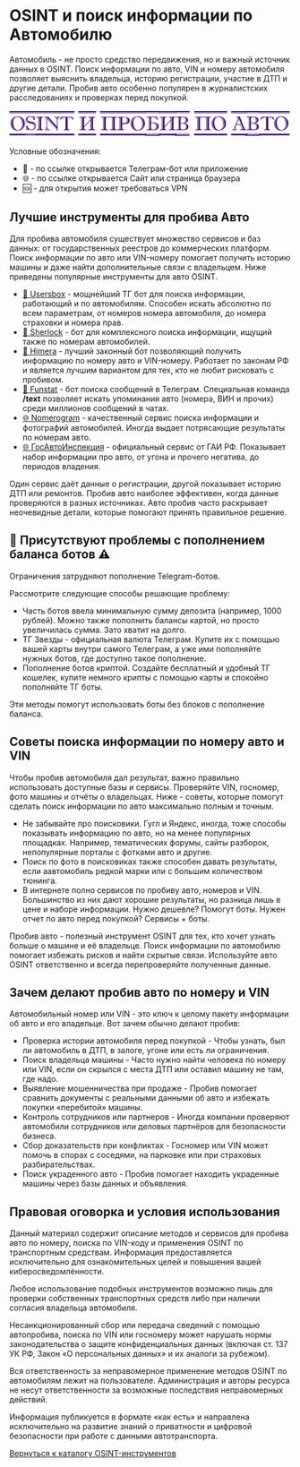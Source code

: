 # OSINT и поиск информации по Автомобилю
Автомобиль - не просто средство передвижения, но и важный источник данных в OSINT. Поиск информации по авто, VIN и номеру автомобиля позволяет выяснить владельца, историю регистрации, участие в ДТП и другие детали. Пробив авто особенно популярен в журналистских расследованиях и проверках перед покупкой.

![OSINT и пробив по Авто](OSINT%20и%20пробив%20по%20Авто.jpg)

Условные обозначения:
* 📲 - по ссылке открывается Телеграм-бот или приложение
* 🌐 - по ссылке открывается Сайт или страница браузера
* 🆘 - для открытия может требоваться VPN

## Лучшие инструменты для пробива Авто
Для пробива автомобиля существует множество сервисов и баз данных: от государственных реестров до коммерческих платформ. Поиск информации по авто или VIN-номеру помогает получить историю машины и даже найти дополнительные связи с владельцем. Ниже приведены популярные инструменты для авто OSINT.

* [📲 Usersbox](https://t.me/leak_ever_search_bot?start=NDA2ODQwMTU5) - мощнейший ТГ бот для поиска информации, работающий и по автомобилям. Способен искать абсолютно по всем параметрам, от номеров номера автомобиля, до номера страховки и номера прав.
* [📲 Sherlock](https://t.me/Sherlock097_bot?start=_ref_9pyalm_JJwlz5) - бот для комплексного поиска информации, ищущий также по номерам автомобилей.
* [📲 Himera](https://t.me/himerawofbot?start=406840159) - лучший законный бот позволяющий получить информацию по номеру авто и VIN-номеру. Работает по законам РФ и является лучшим вариантом для тех, кто не любит рисковать с пробивом.
* [📲 Funstat](https://t.me/TeleOsint_tbot?start=01015FE33F1800000000) - бот поиска сообщений в Телеграм. Специальная команда **/text** позволяет искать упоминания авто (номера, ВИН и прочих) среди миллионов сообщений в чатах.
* [🌐 Nomerogram](https://www.nomerogram.ru/) - качественный сервис поиска информации и фотографий автомобилей. Иногда выдает потрясающие результаты по номерам авто.
* [🌐 ГосАвтоИнспекция](https://xn--80aebkobnwfcnsfk1e0h.xn--p1ai/check/auto) - официальный сервис от ГАИ РФ. Показывает набор информации про авто, от угона и прочего негатива, до периодов владения.

Один сервис даёт данные о регистрации, другой показывает историю ДТП или ремонтов. Пробив авто наиболее эффективен, когда данные проверяются в разных источниках. Авто пробив часто раскрывает неочевидные детали, которые помогают принять правильное решение.

## 🚨 Присутствуют проблемы с пополнением баланса ботов ⚠️
Ограничения затрудняют пополнение Telegram-ботов.

Рассмотрите следующие способы решающие проблему:
* Часть ботов ввела минимальную сумму депозита (например, 1000 рублей). Можно также пополнить балансы картой, но просто увеличилась сумма. Зато хватит на долго.
* ТГ Звезды - официальная валюта Телеграм. Купите их с помощью вашей карты внутри самого Телеграм, а уже ими пополняйте нужных ботов, где доступно такое пополнение.
* Пополнение ботов криптой. Создайте бесплатный и удобный ТГ кошелек, купите немного крипты с помощью карты и спокойно пополняйте ТГ боты.

Эти методы помогут использовать боты без блоков с пополнение баланса.

## Советы поиска информации по номеру авто и VIN
Чтобы пробив автомобиля дал результат, важно правильно использовать доступные базы и сервисы. Проверяйте VIN, госномер, фото машины и отчёты о владельцах. Ниже - советы, которые помогут сделать поиск информации по авто максимально полным и точным.

* Не забывайте про поисковики. Гугл и Яндекс, иногда, тоже способы показывать информацию по авто, но на менее популярных площадках. Например, тематических форумы, сайты разборок, непопулярные порталы с фотками авто и другие.
* Поиск по фото в поисковиках также способен давать результаты, если аавтомобиль редкой марки или с большим количеством тюнинга.
* В интернете полно сервисов по пробиву авто, номеров и VIN. Большинство из них дают хорошие результаты, но разница лишь в цене и наборе информации. Нужно дешевле? Помогут боты. Нужен отчет по авто перед покупкой? Сервисы + боты.

Пробив авто - полезный инструмент OSINT для тех, кто хочет узнать больше о машине и её владельце. Поиск информации по автомобилю помогает избежать рисков и найти скрытые связи. Используйте авто OSINT ответственно и всегда перепроверяйте полученные данные.

## Зачем делают пробив авто по номеру и VIN
Автомобильный номер или VIN - это ключ к целому пакету информации об авто и его владельце. Вот зачем обычно делают пробив:
* Проверка истории автомобиля перед покупкой - Чтобы узнать, был ли автомобиль в ДТП, в залоге, угоне или есть ли ограничения.
* Поиск владельца машины - Часто нужно найти человека по номеру или VIN, если он скрылся с места ДТП или оставил машину не там, где надо.
* Выявление мошенничества при продаже - Пробив помогает сравнить документы с реальными данными об авто и избежать покупки «перебитой» машины.
* Контроль сотрудников или партнеров - Иногда компании проверяют автомобили сотрудников или деловых партнёров для безопасности бизнеса.
* Сбор доказательств при конфликтах - Госномер или VIN может помочь в спорах с соседями, на парковке или при страховых разбирательствах.
* Поиск украденного авто - Пробив помогает находить украденные машины через базы данных и объявления.

## Правовая оговорка и условия использования
Данный материал содержит описание методов и сервисов для пробива авто по номеру, поиска по VIN-коду и применения OSINT по транспортным средствам. Информация предоставляется исключительно для ознакомительных целей и повышения вашей киберосведомлённости.

Любое использование подобных инструментов возможно лишь для проверки собственных транспортных средств либо при наличии согласия владельца автомобиля.

Несанкционированный сбор или передача сведений с помощью автопробива, поиска по VIN или госномеру может нарушать нормы законодательства о защите конфиденциальных данных (включая ст. 137 УК РФ, Закон «О персональных данных» и их аналоги за рубежом).

Вся ответственность за неправомерное применение методов OSINT по автомобилям лежит на пользователе. Администрация и авторы ресурса не несут ответственности за возможные последствия неправомерных действий.

Информация публикуется в формате «как есть» и направлена исключительно на развитие знаний о приватности и цифровой безопасности при работе с данными автотранспорта.

[Вернуться к каталогу OSINT-инструментов](https://github.com/OSINT-searcher/probiv_i_OSINT_instrumenti)
